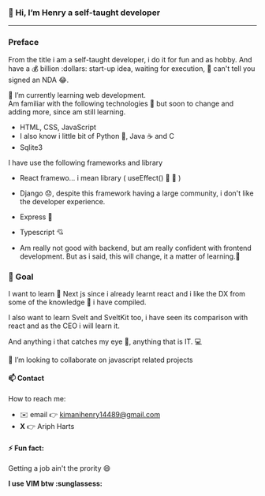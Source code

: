 ### 👋 Hi, I’m Henry a self-taught developer

<hr></hr>

### Preface

From the title i am a self-taught developer, i do it for fun and as hobby.
And have a :moneybag: billion :dollars: start-up idea, waiting for execution, :no_entry_sign: can't tell you 
signed an NDA :joy:.

🌱 I’m currently learning web development. <br>
Am familiar with the following technologies :wrench: but soon to change
and adding more, since am still learning.
- HTML, CSS, JavaScript
- I also know i little bit of Python :snake:, Java :coffee: and C
- Sqlite3

I have use the following frameworks and library
- React framewo... i mean library ( useEffect() :gun: :pill: )
- Django :disappointed:, despite this framework having a large community, i don't
like the developer experience.
- Express :dash: 
- Typescript :cupid:

- Am really not good with backend, but am really confident with frontend
development. But as i said, this will change, it a matter of learning.🌱


### :dart: Goal

I want to learn :pushpin: Next js since i already learnt react and i like the DX
from some of the knowledge :memo: i have compiled.

I also want to learn Svelt and SveltKit too, i have seen its comparison with react 
and as the CEO i will learn it.

And anything i that catches my eye :eyes:, anything that is IT. :computer:

 💞️ I’m looking to collaborate on javascript related projects 

#### 📫 Contact
How to reach me:
- :envelope: email :point_right: kimanihenry14489@gmail.com
- **X**  :point_right:  Ariph Harts


#### ⚡ Fun fact:
Getting a job ain't the prority 😄

 **I use VIM btw :sunglassess:**
<!---
henry-kimani/henry-kimani is a ✨ special ✨ repository because its `README.md` (this file) appears on your GitHub profile.
You can click the Preview link to take a look at your changes.
--->

